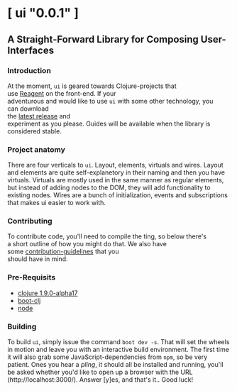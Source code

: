 # [ **ui** \"0.0.1\" ] 

## A Straight-Forward Library for Composing User-Interfaces


### Introduction

At the moment, `ui` is geared towards Clojure-projects that  
use [Reagent](//reagent-project.github.io/) on the front-end. If your  
adventurous and would like to use `ui` with some other technology, you  
can download  
the [latest release](//github.com/bdo-labs/ui/releases/latest/) and  
experiment as you please. Guides will be available when the library is  
considered stable.  


### Project anatomy

There are four verticals to `ui`. Layout, elements, virtuals and
wires. Layout and elements are quite self-explanetory in their naming
and then you have virtuals. Virtuals are mostly used in the same
manner as regular elements, but instead of adding nodes to the DOM,
they will add functionality to existing nodes. Wires are a bunch of
initialization, events and subscriptions that makes ui easier to work
with.


### Contributing

To contribute code, you'll need to compile the ting, so below there's  
a short outline of how you might do that. We also have  
some [contribution-guidelines](./.github/CONTRIBUTING.md) that you  
should have in mind.  


### Pre-Requisits

- [clojure 1.9.0-alpha17](https://clojure.org/community/downloads#_development_release_1_9_0_alpha17_may_26_2017)
- [boot-clj](http://boot-clj.com/)
- [node](https://nodejs.org/en/download/current/)


### Building

To build `ui`, simply issue the command `boot dev -s`. That will set
the wheels in motion and leave you with an interactive build
environment. The first time it will also grab some
JavaScript-dependencies from `npm`, so be very patient.  Ones you hear
a *pling*, it should all be installed and running, you'll be asked
whether you'd like to open up a browser with the URL
(http://localhost:3000/). Answer [y]es, and that's it.. Good luck!
